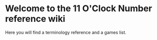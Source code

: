 # Welcome to the 11 O'Clock Number reference wiki

Here you will find a terminology reference and a games list.
